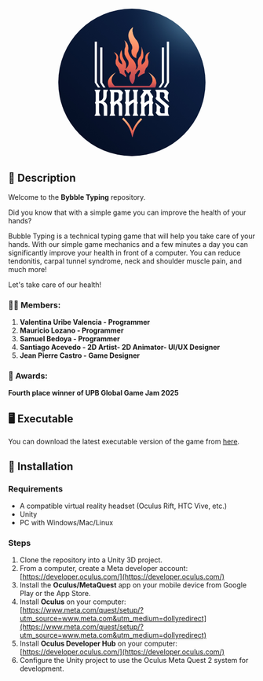 <p align="center">
  <img src="https://github.com/Valuv/Khras/blob/main/Imagenes/Khraslogo.jpeg" alt="Khras Logo" width="300" style="border-radius: 50%;" />
</p>

## 📖 Description
Welcome to the **Bybble Typing** repository.

Did you know that with a simple game you can improve the health of your hands?

Bubble Typing is a technical typing game that will help you take care of your hands. With our simple game mechanics and a few minutes a day you can significantly improve your health in front of a computer. You can reduce tendonitis, carpal tunnel syndrome, neck and shoulder muscle pain, and much more!

Let's take care of our health!

### 👨‍💻 Members:

1. **Valentina Uribe Valencia - Programmer**
2. **Mauricio Lozano - Programmer**
3. **Samuel Bedoya - Programmer**
4. **Santiago Acevedo - 2D Artist- 2D Animator- UI/UX Designer**
5. **Jean Pierre Castro - Game Designer**

### 🚀 Awards:

**Fourth place winner of UPB Global Game Jam 2025**

## 🖥️ Executable
You can download the latest executable version of the game from [here](https://github.com/Valuv/Khras/releases/download/videogame/Khras.apk).

## 🚀 Installation
### Requirements
- A compatible virtual reality headset (Oculus Rift, HTC Vive, etc.)
- Unity
- PC with Windows/Mac/Linux

### Steps
1. Clone the repository into a Unity 3D project.
2. From a computer, create a Meta developer account:  
   [https://developer.oculus.com/](https://developer.oculus.com/)
3. Install the **Oculus/MetaQuest** app on your mobile device from Google Play or the App Store.
4. Install **Oculus** on your computer:  
   [https://www.meta.com/quest/setup/?utm_source=www.meta.com&utm_medium=dollyredirect](https://www.meta.com/quest/setup/?utm_source=www.meta.com&utm_medium=dollyredirect)
5. Install **Oculus Developer Hub** on your computer:  
   [https://developer.oculus.com/](https://developer.oculus.com/)
6. Configure the Unity project to use the Oculus Meta Quest 2 system for development.
